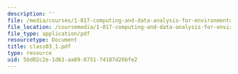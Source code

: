 ```yaml
---
description: ''
file: /media/courses/1-017-computing-and-data-analysis-for-environmental-applications-fall-2003/5bd02c2e1d61aa89875174187d26bfe2_class03_1.pdf
file_location: /coursemedia/1-017-computing-and-data-analysis-for-environmental-applications-fall-2003/5bd02c2e1d61aa89875174187d26bfe2_class03_1.pdf
file_type: application/pdf
resourcetype: Document
title: class03_1.pdf
type: resource
uid: 5bd02c2e-1d61-aa89-8751-74187d26bfe2
---
```


